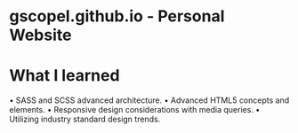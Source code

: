 # gscopel.github.io - Personal Website
# What I learned

• SASS and SCSS advanced architecture.
• Advanced HTML5 concepts and elements.
• Responsive design considerations with media queries.
• Utilizing industry standard design trends.


